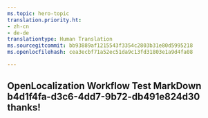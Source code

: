 ```yaml
---
ms.topic: hero-topic
translation.priority.ht:
- zh-cn
- de-de
translationtype: Human Translation
ms.sourcegitcommit: bb93889af1215543f3354c2803b31e80d5995218
ms.openlocfilehash: cea3ecbf71a52ec51da9c13fd31803e1a9d4fa08

---
```

## OpenLocalization Workflow Test MarkDown b4d1f4fa-d3c6-4dd7-9b72-db491e824d30 thanks!



<!--HONumber=Aug16_HO3-->


